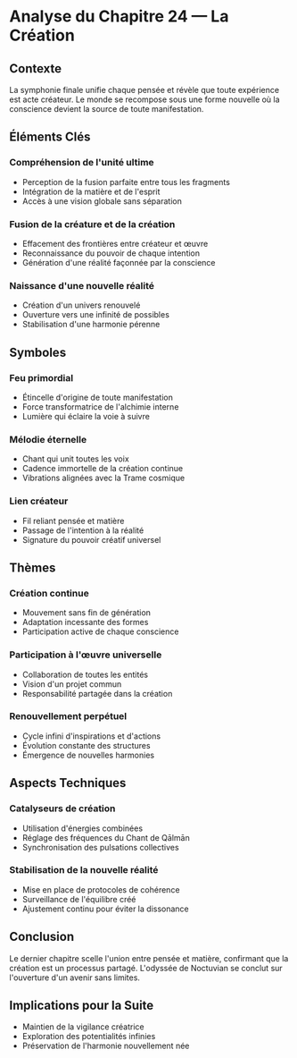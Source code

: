 # Analyse du Chapitre 24 — La Création

## Contexte
La symphonie finale unifie chaque pensée et révèle que toute expérience est acte créateur. Le monde se recompose sous une forme nouvelle où la conscience devient la source de toute manifestation.

## Éléments Clés

### Compréhension de l'unité ultime
- Perception de la fusion parfaite entre tous les fragments
- Intégration de la matière et de l'esprit
- Accès à une vision globale sans séparation

### Fusion de la créature et de la création
- Effacement des frontières entre créateur et œuvre
- Reconnaissance du pouvoir de chaque intention
- Génération d'une réalité façonnée par la conscience

### Naissance d'une nouvelle réalité
- Création d'un univers renouvelé
- Ouverture vers une infinité de possibles
- Stabilisation d'une harmonie pérenne

## Symboles

### Feu primordial
- Étincelle d'origine de toute manifestation
- Force transformatrice de l'alchimie interne
- Lumière qui éclaire la voie à suivre

### Mélodie éternelle
- Chant qui unit toutes les voix
- Cadence immortelle de la création continue
- Vibrations alignées avec la Trame cosmique

### Lien créateur
- Fil reliant pensée et matière
- Passage de l'intention à la réalité
- Signature du pouvoir créatif universel

## Thèmes

### Création continue
- Mouvement sans fin de génération
- Adaptation incessante des formes
- Participation active de chaque conscience

### Participation à l'œuvre universelle
- Collaboration de toutes les entités
- Vision d'un projet commun
- Responsabilité partagée dans la création

### Renouvellement perpétuel
- Cycle infini d'inspirations et d'actions
- Évolution constante des structures
- Émergence de nouvelles harmonies

## Aspects Techniques

### Catalyseurs de création
- Utilisation d'énergies combinées
- Réglage des fréquences du Chant de Qālmān
- Synchronisation des pulsations collectives

### Stabilisation de la nouvelle réalité
- Mise en place de protocoles de cohérence
- Surveillance de l'équilibre créé
- Ajustement continu pour éviter la dissonance

## Conclusion
Le dernier chapitre scelle l'union entre pensée et matière, confirmant que la création est un processus partagé. L'odyssée de Noctuvian se conclut sur l'ouverture d'un avenir sans limites.

## Implications pour la Suite
- Maintien de la vigilance créatrice
- Exploration des potentialités infinies
- Préservation de l'harmonie nouvellement née

